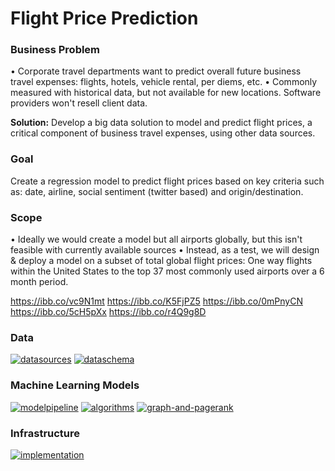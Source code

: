 # Flight Price Prediction

### **Business Problem**
• Corporate travel departments want to predict overall future business travel expenses: flights, hotels, vehicle rental, per diems, etc.
• Commonly measured with historical data, but not available for new locations. Software providers won't resell client data.

**Solution:**  Develop a big data solution to model and predict flight prices, a critical component of business travel expenses, using other data sources.

### **Goal**
Create a regression model to predict flight prices based on key criteria such as: date, airline, social sentiment (twitter based) and origin/destination.
### **Scope**
• Ideally we would create a model but all airports globally, but this isn't feasible with currently available sources
• Instead, as a test, we will design & deploy a model on a subset of total global flight prices: One way flights within the United States to the top 37 most commonly used airports over a 6 month period.

https://ibb.co/vc9N1mt
https://ibb.co/K5FjPZ5
https://ibb.co/0mPnyCN
https://ibb.co/5cH5pXx
https://ibb.co/r4Q9g8D
### **Data**
<a href="https://ibb.co/5TDmcGh"><img src="https://i.ibb.co/fSc49b3/datasources.png" alt="datasources" border="0" /></a>
<a href="https://ibb.co/NtQdHk7"><img src="https://i.ibb.co/WGq4Yds/dataschema.png" alt="dataschema" border="0" /></a>

### **Machine Learning Models**
<a href="https://ibb.co/1RS5Pjj"><img src="https://i.ibb.co/qmZfcVV/modelpipeline.png" alt="modelpipeline" border="0" /></a>
<a href="https://ibb.co/L5crgkD"><img src="https://i.ibb.co/9t1h48m/algorithms.png" alt="algorithms" border="0" /></a>
<a href="https://ibb.co/rH1VB5v"><img src="https://i.ibb.co/HqkjcGX/graph-and-pagerank.png" alt="graph-and-pagerank" border="0" /></a>

### **Infrastructure**
<a href="https://ibb.co/C7rZqMp"><img src="https://i.ibb.co/yy31DYm/implementation.png" alt="implementation" border="0" /></a>

<!---### **Data Analysis and Preparation**
### **Project Execution**--->
